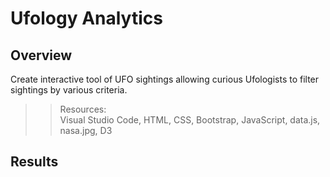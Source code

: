 # Ufology Analytics

## Overview

Create interactive tool of UFO sightings allowing curious Ufologists to filter sightings by various criteria.

>> Resources:\
>> Visual Studio Code, HTML, CSS, Bootstrap, JavaScript, data.js, nasa.jpg, D3

## Results

